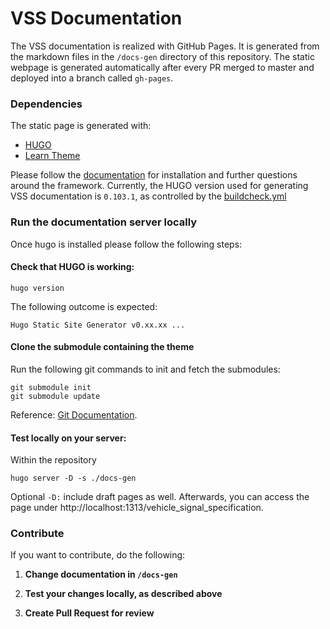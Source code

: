 # VSS Documentation

The VSS documentation is realized with GitHub Pages. It is generated from
the markdown files in the ```/docs-gen``` directory of this repository.
The static webpage is generated automatically after every PR merged to master
and deployed into a branch called `gh-pages`.


### Dependencies

The static page is generated with:

- [HUGO](https://gohugo.io/)
- [Learn Theme](https://themes.gohugo.io/hugo-theme-learn/)

Please follow the [documentation](https://gohugo.io/documentation/) for installation and further questions around the framework.
Currently, the HUGO version used for generating VSS documentation is `0.103.1`,
as controlled by the [buildcheck.yml](https://github.com/COVESA/vehicle_signal_specification/blob/master/.github/workflows/buildcheck.yml)


### Run the documentation server locally

Once hugo is installed please follow the following steps:

#### Check that HUGO is working:
```
hugo version
```
The following outcome is expected:

```
Hugo Static Site Generator v0.xx.xx ...
```

#### Clone the submodule containing the theme

Run the following git commands to init and fetch the submodules:

```
git submodule init
git submodule update
```

Reference: [Git Documentation](https://git-scm.com/book/en/v2/Git-Tools-Submodules).

#### Test locally on your server:

Within the repository

```
hugo server -D -s ./docs-gen
```

Optional ```-D:``` include draft pages as well. Afterwards, you can access the
page under http://localhost:1313/vehicle_signal_specification.

### Contribute

If you want to contribute, do the following:

1. **Change documentation in ```/docs-gen```**

1. **Test your changes locally, as described above**

1. **Create Pull Request for review**
